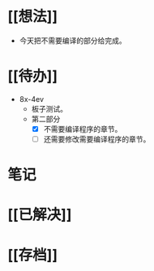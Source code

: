 # [[想法]]
- 今天把不需要编译的部分给完成。

# [[待办]]
- 8x-4ev 
	- 板子测试。
	- 第二部分
		- [x] 不需要编译程序的章节。
		- [ ] 还需要修改需要编译程序的章节。

# 笔记

# [[已解决]]

# [[存档]]